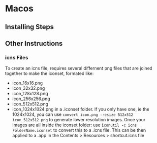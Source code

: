 # Macos


## Installing Steps



## Other Instructions

### icns Files
To create an icns file, requires several differnent png files that are joined together to make the iconset, formated like:
- icon_16x16.png
- icon_32x32.png
- icon_128x128.png
- icon_256x256.png
- icon_512x512.png
- icon_1024x1024.png
in a .iconset folder. If you only have one, ie the 1024x1024, you can use `convert icon.png -resize 512x512 icon_512x512.png` to generate lower resolution images.
Once your images are all inside the iconset folder: use `iconutil -c icns FolderName.iconset` to convert this to a .icns file. This can be then applied to a .app in the Contents > Resources > shortcut.icns file
